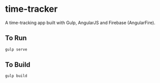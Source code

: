 # time-tracker
A time-tracking app built with Gulp, AngularJS and Firebase (AngularFire).

## To Run
``` bash
gulp serve
```

## To Build
``` bash
gulp build
```

